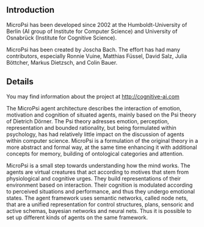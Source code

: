 ## Introduction ##

MicroPsi has been developed since 2002 at the Humboldt-University of Berlin (AI group of Institute for Computer Science) and University of Osnabrück (Institute for Cognitive Science).

MicroPsi has been created by Joscha Bach. The effort has had many contributors, especially Ronnie Vuine, Matthias Füssel, David Salz, Julia Böttcher, Markus Dietzsch, and Colin Bauer.

## Details ##

You may find information about the project at http://cognitive-ai.com

The MicroPsi agent architecture describes the interaction of emotion, motivation and cognition of situated agents, mainly based on the Psi theory of Dietrich Dörner. The Psi theory adresses emotion, perception, representation and bounded rationality, but being formulated within psychology, has had relatively little impact on the discussion of agents within computer science. MicroPsi is a formulation of the original theory in a more abstract and formal way, at the same time enhancing it with additional concepts for memory, building of ontological categories and attention.

MicroPsi is a small step towards understanding how the mind works. The agents are virtual creatures that act according to motives that stem from physiological and cognitive urges. They build representations of their environment based on interaction. Their cognition is modulated according to perceived situations and performance, and thus they undergo emotional states.
The agent framework uses semantic networks, called node nets, that are a unified representation for control structures, plans, sensoric and active schemas, bayesian networks and neural nets. Thus it is possible to set up different kinds of agents on the same framework.